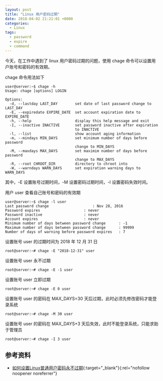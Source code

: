 ```yaml
---
layout: post
title: "Linux 用户密码过期"
date: 2018-04-02 21:21:01 +0800
categories:
  - Linux
tags:
  - password
  - expire
  - command
---
```


今天，在工作中遇到了 linux 用户密码过期的问题，使用 chage 命令可以设置用户账号和密码的有效期。

chage 命令用法如下

```shell
user@server:~$ chage -h
Usage: chage [options] LOGIN

Options:
  -d, --lastday LAST_DAY        set date of last password change to LAST_DAY
  -E, --expiredate EXPIRE_DATE  set account expiration date to EXPIRE_DATE
  -h, --help                    display this help message and exit
  -I, --inactive INACTIVE       set password inactive after expiration
                                to INACTIVE
  -l, --list                    show account aging information
  -m, --mindays MIN_DAYS        set minimum number of days before password
                                change to MIN_DAYS
  -M, --maxdays MAX_DAYS        set maximim number of days before password
                                change to MAX_DAYS
  -R, --root CHROOT_DIR         directory to chroot into
  -W, --warndays WARN_DAYS      set expiration warning days to WARN_DAYS
```

其中，-E 设置账号过期时间，-M 设置密码过期时间，-I 设置密码失效时间。

<!-- more -->

用户 user 查看自己账号和密码的有效期

```shell
user@server:~$ chage -l user
Last password change					: Nov 28, 2016
Password expires					: never
Password inactive					: never
Account expires						: never
Minimum number of days between password change		: -1
Maximum number of days between password change		: 99999
Number of days of warning before password expires	: 7
```

设置账号 user 的过期时间为 2018 年 12 月 31 日

```shell
root@server:~# chage -E "2018-12-31" user
```

设置账号 user 永不过期

```shell
root@server:~# chage -E -1 user
```

设置账号 user 立即过期

```shell
root@server:~# chage -E 0 user
```

设置账号 user 的密码在 MAX_DAYS=30 天后过期，此时必须先修改密码才能登录系统

```shell
root@server:~# chage -M 30 user
```

设置账号 user 的密码在 MAX_DAYS+3 天后失效，此时不能登录系统，只能求助于管理员

```shell
root@server:~# chage -I 3 user
```

## 参考资料

- [如何设置Linux普通用户密码永不过期](http://m.blog.itpub.net/15498/viewspace-2070548/){:target="_blank"}{:rel="nofollow noopener noreferrer"}

